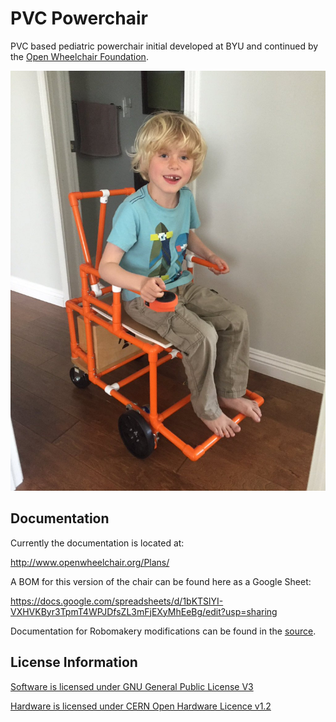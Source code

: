 # PVC Powerchair

PVC based pediatric powerchair initial developed at BYU and continued by the [Open Wheelchair Foundation](http://openwheelchair.org/).

![PVC Powerchair with tester](images/pvc-chair.jpg)

## Documentation

Currently the documentation is located at:

http://www.openwheelchair.org/Plans/

A BOM for this version of the chair can be found here as a Google Sheet:

https://docs.google.com/spreadsheets/d/1bKTSlYI-VXHVKByr3TpmT4WPJDfsZL3mFjEXyMhEeBg/edit?usp=sharing

Documentation for Robomakery modifications can be found in the [source](documentation/index.md).

## License Information

[Software is licensed under GNU General Public License V3](software/LICENSE)

[Hardware is licensed under CERN Open Hardware Licence v1.2](hardware/LICENSE)
